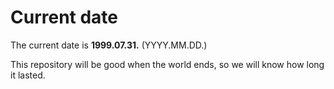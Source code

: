 # Current date

The current date is **1999.07.31.** (YYYY.MM.DD.)

This repository will be good when the world ends, so we will know how long it lasted.